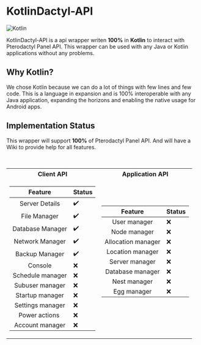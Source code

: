 #  KotlinDactyl-API
![Kotlin](https://img.shields.io/badge/kotlin-%230095D5.svg?style=for-the-badge&logo=kotlin&logoColor=white)

KotlinDactyl-API is a api wrapper writen **100%** in **Kotlin** to interact with Pterodactyl Panel API.
This wrapper can be used with any Java or Kotlin applications without any problems.

## Why Kotlin?
We chose Kotlin because we can do a lot of things with few lines and few code. This is a language in
expansion and is 100% interoperable with any Java application, expanding the horizons and enabling the
native usage for Android apps.

## Implementation Status
This wrapper will support **100%** of Pterodactyl Panel API.
And will have a Wiki to provide help for all features.

<br>

<table>
<tr><th>Client API </th><th>Application API</th></tr>
<tr><td>

Feature | Status |
:---:| ---
Server Details️| ✔️
File Manager️| ✔️
Database Manager️| ✔️
Network Manager️| ✔️
Backup Manager️| ✔️
Console️|  ❌️️
Schedule manager️|  ❌️️
Subuser manager️|  ❌️️
Startup manager️|  ❌️️
Settings manager️|  ❌️️
Power actions ️|  ❌️️
Account manager |  ❌️️

</td><td>

Feature | Status |
:---:| ---
User manager️|  ❌️️
Node manager️|  ❌️️
Allocation manager️|  ❌️️
Location manager️|  ❌️️
Server manager️|  ❌️️
Database manager️|  ❌️️
Nest manager️|  ❌️️
Egg manager️|  ❌️️
️

</td></tr> </table>
